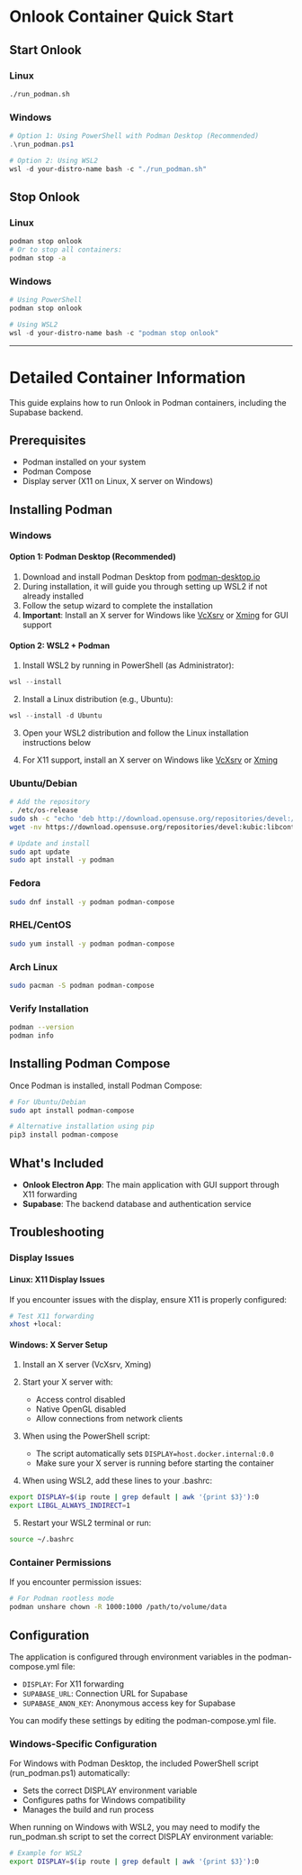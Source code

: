 # Onlook Container Quick Start

## Start Onlook

### Linux
```bash
./run_podman.sh
```

### Windows
```powershell
# Option 1: Using PowerShell with Podman Desktop (Recommended)
.\run_podman.ps1

# Option 2: Using WSL2
wsl -d your-distro-name bash -c "./run_podman.sh"
```

## Stop Onlook

### Linux
```bash
podman stop onlook
# Or to stop all containers:
podman stop -a
```

### Windows
```powershell
# Using PowerShell
podman stop onlook

# Using WSL2
wsl -d your-distro-name bash -c "podman stop onlook"
```

---

# Detailed Container Information

This guide explains how to run Onlook in Podman containers, including the Supabase backend.

## Prerequisites

- Podman installed on your system
- Podman Compose
- Display server (X11 on Linux, X server on Windows)

## Installing Podman

### Windows

#### Option 1: Podman Desktop (Recommended)

1. Download and install Podman Desktop from [podman-desktop.io](https://podman-desktop.io/downloads)
2. During installation, it will guide you through setting up WSL2 if not already installed
3. Follow the setup wizard to complete the installation
4. **Important**: Install an X server for Windows like [VcXsrv](https://sourceforge.net/projects/vcxsrv/) or [Xming](https://sourceforge.net/projects/xming/) for GUI support

#### Option 2: WSL2 + Podman

1. Install WSL2 by running in PowerShell (as Administrator):
```powershell
wsl --install
```

2. Install a Linux distribution (e.g., Ubuntu):
```powershell
wsl --install -d Ubuntu
```

3. Open your WSL2 distribution and follow the Linux installation instructions below

4. For X11 support, install an X server on Windows like [VcXsrv](https://sourceforge.net/projects/vcxsrv/) or [Xming](https://sourceforge.net/projects/xming/)

### Ubuntu/Debian

```bash
# Add the repository
. /etc/os-release
sudo sh -c "echo 'deb http://download.opensuse.org/repositories/devel:/kubic:/libcontainers:/stable/xUbuntu_${VERSION_ID}/ /' > /etc/apt/sources.list.d/devel:kubic:libcontainers:stable.list"
wget -nv https://download.opensuse.org/repositories/devel:kubic:libcontainers:stable/xUbuntu_${VERSION_ID}/Release.key -O- | sudo apt-key add -

# Update and install
sudo apt update
sudo apt install -y podman
```

### Fedora

```bash
sudo dnf install -y podman podman-compose
```

### RHEL/CentOS

```bash
sudo yum install -y podman podman-compose
```

### Arch Linux

```bash
sudo pacman -S podman podman-compose
```

### Verify Installation

```bash
podman --version
podman info
```

## Installing Podman Compose

Once Podman is installed, install Podman Compose:

```bash
# For Ubuntu/Debian
sudo apt install podman-compose

# Alternative installation using pip
pip3 install podman-compose
```

## What's Included

- **Onlook Electron App**: The main application with GUI support through X11 forwarding
- **Supabase**: The backend database and authentication service

## Troubleshooting

### Display Issues

#### Linux: X11 Display Issues

If you encounter issues with the display, ensure X11 is properly configured:

```bash
# Test X11 forwarding
xhost +local:
```

#### Windows: X Server Setup

1. Install an X server (VcXsrv, Xming)
2. Start your X server with:
   - Access control disabled
   - Native OpenGL disabled
   - Allow connections from network clients

3. When using the PowerShell script:
   - The script automatically sets `DISPLAY=host.docker.internal:0.0`
   - Make sure your X server is running before starting the container

4. When using WSL2, add these lines to your .bashrc:
```bash
export DISPLAY=$(ip route | grep default | awk '{print $3}'):0
export LIBGL_ALWAYS_INDIRECT=1
```

5. Restart your WSL2 terminal or run:
```bash
source ~/.bashrc
```

### Container Permissions

If you encounter permission issues:

```bash
# For Podman rootless mode
podman unshare chown -R 1000:1000 /path/to/volume/data
```

## Configuration

The application is configured through environment variables in the podman-compose.yml file:

- `DISPLAY`: For X11 forwarding
- `SUPABASE_URL`: Connection URL for Supabase
- `SUPABASE_ANON_KEY`: Anonymous access key for Supabase

You can modify these settings by editing the podman-compose.yml file.

### Windows-Specific Configuration

For Windows with Podman Desktop, the included PowerShell script (run_podman.ps1) automatically:
- Sets the correct DISPLAY environment variable
- Configures paths for Windows compatibility
- Manages the build and run process

When running on Windows with WSL2, you may need to modify the run_podman.sh script to set the correct DISPLAY environment variable:

```bash
# Example for WSL2
export DISPLAY=$(ip route | grep default | awk '{print $3}'):0
``` 